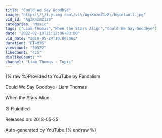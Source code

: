 ```yaml
---
title: "Could We Say Goodbye"
image: "https:\/\/i.ytimg.com\/vi\/AgzKnzmZ1z8\/hqdefault.jpg"
vid_id: "AgzKnzmZ1z8"
categories: "Music"
tags: ["Liam Thomas","When the Stars Align","Could We Say Goodbye"]
date: "2022-02-19T21:12:06+03:00"
vid_date: "2018-05-24T10:00:06Z"
duration: "PT4M3S"
viewcount: "50522"
likeCount: "425"
dislikeCount: ""
channel: "Liam Thomas - Topic"
---
```

{% raw %}Provided to YouTube by Fandalism<br /><br />Could We Say Goodbye · Liam Thomas<br /><br />When the Stars Align<br /><br />℗ Fluidified<br /><br />Released on: 2018-05-25<br /><br />Auto-generated by YouTube.{% endraw %}
